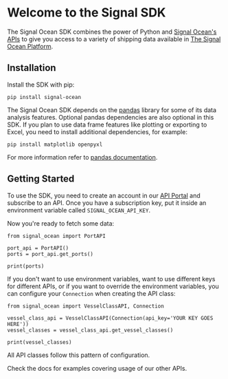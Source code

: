 # Welcome to the Signal SDK

The Signal Ocean SDK combines the power of Python and [Signal Ocean's APIs](https://signalprodapims.developer.azure-api.net/) to give you access to a variety of shipping data available in [The Signal Ocean Platform](https://www.signalocean.com/platform).

## Installation

Install the SDK with pip:
```
pip install signal-ocean
```

The Signal Ocean SDK depends on the [pandas](https://pandas.pydata.org/) library for some of its data analysis features. Optional pandas dependencies are also optional in this SDK. If you plan to use data frame features like plotting or exporting to Excel, you need to install additional dependencies, for example:
```
pip install matplotlib openpyxl
```
For more information refer to [pandas documentation](https://pandas.pydata.org/pandas-docs/stable/getting_started/install.html#optional-dependencies).

## Getting Started

To use the SDK, you need to create an account in our [API Portal](https://signalprodapims.developer.azure-api.net/) and subscribe to an API. Once you have a subscription key, put it inside an environment variable called `SIGNAL_OCEAN_API_KEY`.

Now you're ready to fetch some data:
```
from signal_ocean import PortAPI

port_api = PortAPI()
ports = port_api.get_ports()

print(ports)
```

If you don't want to use environment variables, want to use different keys for different APIs, or if you want to override the environment variables, you can configure your `Connection` when creating the API class:
```
from signal_ocean import VesselClassAPI, Connection

vessel_class_api = VesselClassAPI(Connection(api_key='YOUR KEY GOES HERE'))
vessel_classes = vessel_class_api.get_vessel_classes()

print(vessel_classes)
```

All API classes follow this pattern of configuration.

Check the docs for examples covering usage of our other APIs.
